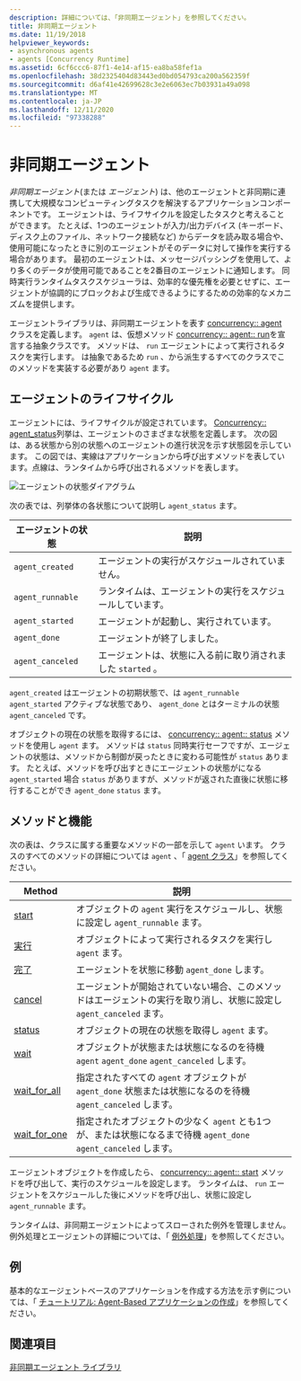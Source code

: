 ```yaml
---
description: 詳細については、「非同期エージェント」を参照してください。
title: 非同期エージェント
ms.date: 11/19/2018
helpviewer_keywords:
- asynchronous agents
- agents [Concurrency Runtime]
ms.assetid: 6cf6ccc6-87f1-4e14-af15-ea8ba58fef1a
ms.openlocfilehash: 38d2325404d83443ed0bd054793ca200a562359f
ms.sourcegitcommit: d6af41e42699628c3e2e6063ec7b03931a49a098
ms.translationtype: MT
ms.contentlocale: ja-JP
ms.lasthandoff: 12/11/2020
ms.locfileid: "97338288"
---
```

# <a name="asynchronous-agents"></a>非同期エージェント

*非同期エージェント*(または *エージェント*) は、他のエージェントと非同期に連携して大規模なコンピューティングタスクを解決するアプリケーションコンポーネントです。 エージェントは、ライフサイクルを設定したタスクと考えることができます。 たとえば、1つのエージェントが入力/出力デバイス (キーボード、ディスク上のファイル、ネットワーク接続など) からデータを読み取る場合や、使用可能になったときに別のエージェントがそのデータに対して操作を実行する場合があります。 最初のエージェントは、メッセージパッシングを使用して、より多くのデータが使用可能であることを2番目のエージェントに通知します。 同時実行ランタイムタスクスケジューラは、効率的な優先権を必要とせずに、エージェントが協調的にブロックおよび生成できるようにするための効率的なメカニズムを提供します。

エージェントライブラリは、非同期エージェントを表す [concurrency:: agent](../../parallel/concrt/reference/agent-class.md) クラスを定義します。 `agent` は、仮想メソッド [concurrency:: agent:: run](reference/agent-class.md#run)を宣言する抽象クラスです。 メソッドは、 `run` エージェントによって実行されるタスクを実行します。 は抽象であるため `run` 、から派生するすべてのクラスでこのメソッドを実装する必要があり `agent` ます。

## <a name="agent-life-cycle"></a>エージェントのライフサイクル

エージェントには、ライフサイクルが設定されています。 [Concurrency:: agent_status](reference/concurrency-namespace-enums.md#agent_status)列挙は、エージェントのさまざまな状態を定義します。 次の図は、ある状態から別の状態へのエージェントの進行状況を示す状態図を示しています。 この図では、実線はアプリケーションから呼び出すメソッドを表しています。点線は、ランタイムから呼び出されるメソッドを表します。

![エージェントの状態ダイアグラム](../../parallel/concrt/media/agentstate.png "エージェントの状態ダイアグラム")

次の表では、列挙体の各状態について説明し `agent_status` ます。

|エージェントの状態|説明|
|-----------------|-----------------|
|`agent_created`|エージェントの実行がスケジュールされていません。|
|`agent_runnable`|ランタイムは、エージェントの実行をスケジュールしています。|
|`agent_started`|エージェントが起動し、実行されています。|
|`agent_done`|エージェントが終了しました。|
|`agent_canceled`|エージェントは、状態に入る前に取り消されました `started` 。|

`agent_created` はエージェントの初期状態で、は `agent_runnable` `agent_started` アクティブな状態であり、 `agent_done` とはターミナルの状態 `agent_canceled` です。

オブジェクトの現在の状態を取得するには、 [concurrency:: agent:: status](reference/agent-class.md#status) メソッドを使用し `agent` ます。 メソッドは `status` 同時実行セーフですが、エージェントの状態は、メソッドから制御が戻ったときに変わる可能性が `status` あります。 たとえば、メソッドを呼び出すときにエージェントの状態がになる `agent_started` 場合 `status` がありますが、メソッドが返された直後に状態に移行することができ `agent_done` `status` ます。

## <a name="methods-and-features"></a>メソッドと機能

次の表は、クラスに属する重要なメソッドの一部を示して `agent` います。 クラスのすべてのメソッドの詳細については `agent` 、「 [agent クラス](../../parallel/concrt/reference/agent-class.md)」を参照してください。

|Method|説明|
|------------|-----------------|
|[start](reference/agent-class.md#start)|オブジェクトの `agent` 実行をスケジュールし、状態に設定し `agent_runnable` ます。|
|[実行](reference/agent-class.md#run)|オブジェクトによって実行されるタスクを実行し `agent` ます。|
|[完了](reference/agent-class.md#done)|エージェントを状態に移動 `agent_done` します。|
|[cancel](../../parallel/concrt/cancellation-in-the-ppl.md#cancel)|エージェントが開始されていない場合、このメソッドはエージェントの実行を取り消し、状態に設定し `agent_canceled` ます。|
|[status](reference/agent-class.md#status)|オブジェクトの現在の状態を取得し `agent` ます。|
|[wait](reference/agent-class.md#wait)|オブジェクトが状態または状態になるのを待機 `agent` `agent_done` `agent_canceled` します。|
|[wait_for_all](reference/agent-class.md#wait_for_all)|指定されたすべての `agent` オブジェクトが `agent_done` 状態または状態になるのを待機 `agent_canceled` します。|
|[wait_for_one](reference/agent-class.md#wait_for_one)|指定されたオブジェクトの少なく `agent` とも1つが、または状態になるまで待機 `agent_done` `agent_canceled` します。|

エージェントオブジェクトを作成したら、 [concurrency:: agent:: start](reference/agent-class.md#start) メソッドを呼び出して、実行のスケジュールを設定します。 ランタイムは、 `run` エージェントをスケジュールした後にメソッドを呼び出し、状態に設定し `agent_runnable` ます。

ランタイムは、非同期エージェントによってスローされた例外を管理しません。 例外処理とエージェントの詳細については、「 [例外処理](../../parallel/concrt/exception-handling-in-the-concurrency-runtime.md)」を参照してください。

## <a name="example"></a>例

基本的なエージェントベースのアプリケーションを作成する方法を示す例については、「 [チュートリアル: Agent-Based アプリケーションの作成](../../parallel/concrt/walkthrough-creating-an-agent-based-application.md)」を参照してください。

## <a name="see-also"></a>関連項目

[非同期エージェント ライブラリ](../../parallel/concrt/asynchronous-agents-library.md)
